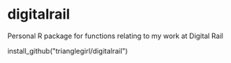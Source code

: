 # digitalrail
Personal R package for functions relating to my work at Digital Rail

install_github("trianglegirl/digitalrail")
